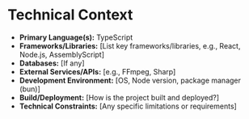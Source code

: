 <!-- Version: 0.1 | Last Updated: 2025-04-05 | Updated By: Cline -->

# Technical Context

*   **Primary Language(s):** TypeScript
*   **Frameworks/Libraries:** [List key frameworks/libraries, e.g., React, Node.js, AssemblyScript]
*   **Databases:** [If any]
*   **External Services/APIs:** [e.g., FFmpeg, Sharp]
*   **Development Environment:** [OS, Node version, package manager (bun)]
*   **Build/Deployment:** [How is the project built and deployed?]
*   **Technical Constraints:** [Any specific limitations or requirements]